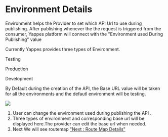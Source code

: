 



# Environment Details

Environment helps the Provider to set which API Url to use during
publishing. After publishing whenever the the request is triggered from
the consumer, Yappes platform will connect with the \"Environment used
During Publishing\" value

Currently Yappes provides three types of Environment.

Testing

Production

Development

By Default during the creation of the API, the Base URL value will be
taken for all the environments and the defautl environment will be
testing.

![](../images/existing_api/existing_api_environment_01.png)

1.  User can change the environment used during publishing the API .
2.  Three types of environment and corresponding base url will be
    displayed here.The provider can edit the base url when needed.
3.  Next We will see routemap [\"Next : Route Map Details\"](routemap)





